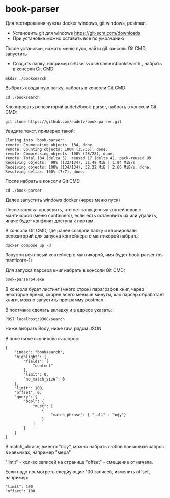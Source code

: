 # book-parser

Для тестирования нужны docker windows, git windows, postman.

- Установить git для windows https://git-scm.com/downloads
- При установке можно оставить все по умолчанию


После установки, нажать меню пуск, найти git консоль Git CMD, запустить

- Создать папку, например c:\Users\<username>\booksearch
  , набрать в консоли Git CMD
```
mkdir ./booksearch
```

Выбрать созданную папку, набрать в консоли Git CMD: 
```
cd ./booksearch
```

Клонировать репозиторий audetv/book-parser, набрать в консоли Git CMD:
```
git clone https://github.com/audetv/book-parser.git
```
Увидите текст, примерно такой:
```
Cloning into 'book-parser'...
remote: Enumerating objects: 134, done.
remote: Counting objects: 100% (35/35), done.
remote: Compressing objects: 100% (28/28), done.
remote: Total 134 (delta 5), reused 17 (delta 4), pack-reused 99
Receiving objects:  98% (132/134), 31.49 MiB | 1.84 MiB/s
Receiving objects: 100% (134/134), 32.22 MiB | 2.66 MiB/s, done.
Resolving deltas: 100% (7/7), done.
```

После набрать в консоли Git CMD
```
cd ./book-parser
```

Далее запустить windows docker (через меню пуск)

После запуска проверить, что нет запущенных контейнеров с мантикорой (меню containers), если есть остановить их или удалить, иначе будет конфликт доступа к портам.

В консоли Git CMD, где ранее создали папку и клонировали репозиторий для запуска контейнера с мантикорой набрать:

```
docker compose up -d
```

Запуститься новый контейнер с мантикорой, имя будет book-parser (bs-manticore-1)

Для запуска парсера книг набрать в консоли Git CMD:

```
book-parser64.exe
```

В консоли будет листинг (много строк) параграфов книг, через некоторое время, скорее всего меньше минуты, как парсер обработает книги, можно запустить программу postman

В постмане сделать вкладку и в адресе указать:
```
POST localhost:9308/search
```

Ниже выбрать Body, ниже raw, рядом JSON

В поле ниже скопировать запрос:

```
{
    "index": "booksearch",
    "highlight": {
        "fields": [
            "content"
        ],
        "limit": 0,
        "no_match_size": 0
    },
    "limit": 100,
    "offset": 0,
    "query": {
        "bool": {
            "must": [
                {
                    "match_phrase": { "_all" : "пфу"}
                }
            ]
        }
    }
}
```
В match_phrase, вместо "пфу", можно набрать любой поисковый запрос в кавычках, например "мера"

"limit" - кол-во записей на странице
"offset" - смещение от начала.

Если надо посмотреть следйующие 100 записей, изменить offset, например:
```
"limit": 100
"offset": 100
```
